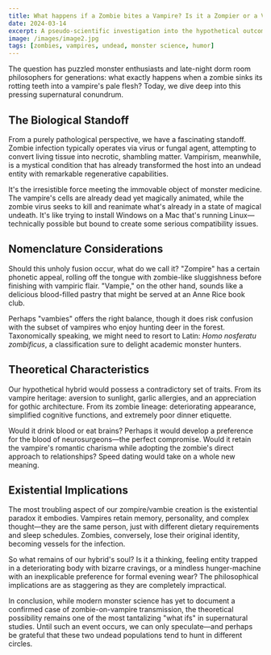 ```yaml
---
title: What happens if a Zombie bites a Vampire? Is it a Zompier or a Vampie?
date: 2024-03-14
excerpt: A pseudo-scientific investigation into the hypothetical outcome of an undead-on-undead attack, examining the taxonomy, characteristics, and existential implications of this monster mashup.
image: /images/image2.jpg
tags: [zombies, vampires, undead, monster science, humor]
---
```


The question has puzzled monster enthusiasts and late-night dorm room philosophers for generations: what exactly happens when a zombie sinks its rotting teeth into a vampire's pale flesh? Today, we dive deep into this pressing supernatural conundrum.

## The Biological Standoff

From a purely pathological perspective, we have a fascinating standoff. Zombie infection typically operates via virus or fungal agent, attempting to convert living tissue into necrotic, shambling matter. Vampirism, meanwhile, is a mystical condition that has already transformed the host into an undead entity with remarkable regenerative capabilities.

It's the irresistible force meeting the immovable object of monster medicine. The vampire's cells are already dead yet magically animated, while the zombie virus seeks to kill and reanimate what's already in a state of magical undeath. It's like trying to install Windows on a Mac that's running Linux—technically possible but bound to create some serious compatibility issues.

## Nomenclature Considerations

Should this unholy fusion occur, what do we call it? "Zompire" has a certain phonetic appeal, rolling off the tongue with zombie-like sluggishness before finishing with vampiric flair. "Vampie," on the other hand, sounds like a delicious blood-filled pastry that might be served at an Anne Rice book club.

Perhaps "vambies" offers the right balance, though it does risk confusion with the subset of vampires who enjoy hunting deer in the forest. Taxonomically speaking, we might need to resort to Latin: *Homo nosferatu zombificus*, a classification sure to delight academic monster hunters.

## Theoretical Characteristics

Our hypothetical hybrid would possess a contradictory set of traits. From its vampire heritage: aversion to sunlight, garlic allergies, and an appreciation for gothic architecture. From its zombie lineage: deteriorating appearance, simplified cognitive functions, and extremely poor dinner etiquette.

Would it drink blood or eat brains? Perhaps it would develop a preference for the blood of neurosurgeons—the perfect compromise. Would it retain the vampire's romantic charisma while adopting the zombie's direct approach to relationships? Speed dating would take on a whole new meaning.

## Existential Implications

The most troubling aspect of our zompire/vambie creation is the existential paradox it embodies. Vampires retain memory, personality, and complex thought—they are the same person, just with different dietary requirements and sleep schedules. Zombies, conversely, lose their original identity, becoming vessels for the infection.

So what remains of our hybrid's soul? Is it a thinking, feeling entity trapped in a deteriorating body with bizarre cravings, or a mindless hunger-machine with an inexplicable preference for formal evening wear? The philosophical implications are as staggering as they are completely impractical.

In conclusion, while modern monster science has yet to document a confirmed case of zombie-on-vampire transmission, the theoretical possibility remains one of the most tantalizing "what ifs" in supernatural studies. Until such an event occurs, we can only speculate—and perhaps be grateful that these two undead populations tend to hunt in different circles.
